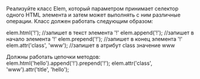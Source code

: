 Реализуйте класс Elem, который параметром принимает селектор одного HTML элемента и затем может выполнять с ним различные операции. Класс должен работать следующим образом:



  elem.html('!'); //запишет в текст элемента '!'
  elem.append('!'); //запишет в начало элемента '!'
  elem.prepend('!'); //запишет в конец элемента '!'
  elem.attr('class', 'www'); //запишет в атрибут class значение www

  Должны работать цепочки методов:
  elem.html('hello').append('!').prepend('!');
  elem.attr('class', 'www').attr('title', 'hello');